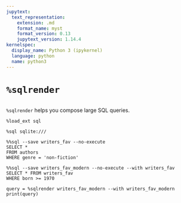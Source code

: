 ```yaml
---
jupytext:
  text_representation:
    extension: .md
    format_name: myst
    format_version: 0.13
    jupytext_version: 1.14.4
kernelspec:
  display_name: Python 3 (ipykernel)
  language: python
  name: python3
---
```


# `%sqlrender`

```{versionadded} 0.4.3
```

`%sqlrender` helps you compose large SQL queries.

```{code-cell} ipython3
%load_ext sql
```

```{code-cell} ipython3
%sql sqlite:///
```

```{code-cell} ipython3
%%sql --save writers_fav --no-execute
SELECT *
FROM authors
WHERE genre = 'non-fiction'
```

```{code-cell} ipython3
%%sql --save writers_fav_modern --no-execute --with writers_fav
SELECT * FROM writers_fav
WHERE born >= 1970
```

```{code-cell} ipython3
query = %sqlrender writers_fav_modern --with writers_fav_modern
print(query)
```
